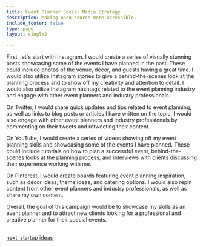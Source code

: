 ```yaml
---
title: Event Planner Social Media Strategy
description: Making open-source more accessible.
include_footer: false
type: page
layout: single2

---
```


<p>
First, let's start with Instagram. I would create a series of visually stunning posts showcasing some of the events I have planned in the past. These could include photos of the venue, décor, and guests having a great time. I would also utilize Instagram stories to give a behind-the-scenes look at the planning process and to show off my creativity and attention to detail. I would also utilize Instagram hashtags related to the event planning industry and engage with other event planners and industry professionals.

On Twitter, I would share quick updates and tips related to event planning, as well as links to blog posts or articles I have written on the topic. I would also engage with other event planners and industry professionals by commenting on their tweets and retweeting their content.

On YouTube, I would create a series of videos showing off my event planning skills and showcasing some of the events I have planned. These could include tutorials on how to plan a successful event, behind-the-scenes looks at the planning process, and interviews with clients discussing their experience working with me.

On Pinterest, I would create boards featuring event planning inspiration, such as décor ideas, theme ideas, and catering options. I would also repin content from other event planners and industry professionals, as well as share my own content.

Overall, the goal of this campaign would be to showcase my skills as an event planner and to attract new clients looking for a professional and creative planner for their special events.

<br>
<a href="https://workdojos.com/eventplanners/startup">next: startup ideas</a>
</p>